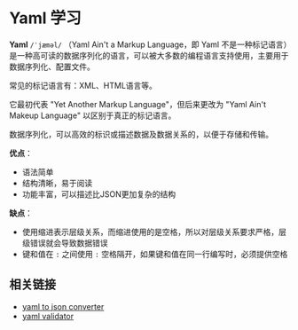 # Yaml 学习

**Yaml** `/ˈjæməl/` （Yaml Ain't a Markup Language，即 Yaml 不是一种标记语言）是一种高可读的数据序列化的语言，可以被大多数的编程语言支持使用，主要用于数据序列化、配置文件。

常见的标记语言有：XML、HTML语言等。

它最初代表 "Yet Another Markup Language"，但后来更改为 "Yaml Ain't Makeup Language" 以区别于真正的标记语言。

数据序列化，可以高效的标识或描述数据及数据关系的，以便于存储和传输。

**优点**：
- 语法简单
- 结构清晰，易于阅读
- 功能丰富，可以描述比JSON更加复杂的结构

**缺点**：
- 使用缩进表示层级关系，而缩进使用的是空格，所以对层级关系要求严格，层级错误就会导致数据错误
- 键和值在 `:` 之间使用 `:` 空格隔开，如果键和值在同一行编写时，必须提供空格

## 相关链接

- [yaml to json converter](https://onlineyamltools.com/convert-yaml-to-json)
- [yaml validator](https://jsonformatter.org/yaml-validator)